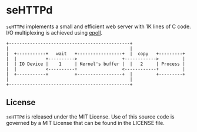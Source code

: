 # seHTTPd

`seHTTPd` implements a small and efficient web server with 1K lines of C code.
I/O multiplexing is achieved using [epoll](http://man7.org/linux/man-pages/man7/epoll.7.html).

```text
+----------------------------------------------+
|                                              |
|  +-----------+   wait   +-----------------+  |  copy   +---------+
|  |           +---------->                 +------------>         |
|  | IO Device |    1     | Kernel's buffer |  |   2     | Process |
|  |           <----------+                 <------------+         |
|  +-----------+          +-----------------+  |         +---------+
|                                              |
+----------------------------------------------+
```

## License
`seHTTPd` is released under the MIT License. Use of this source code is governed
by a MIT License that can be found in the LICENSE file.

